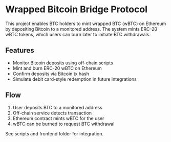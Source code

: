 # Wrapped Bitcoin Bridge Protocol

This project enables BTC holders to mint wrapped BTC (wBTC) on Ethereum by depositing Bitcoin to a monitored address. The system mints ERC-20 wBTC tokens, which users can burn later to initiate BTC withdrawals.

## Features

- Monitor Bitcoin deposits using off-chain scripts
- Mint and burn ERC-20 wBTC on Ethereum
- Confirm deposits via Bitcoin tx hash
- Simulate debit card-style redemption in future integrations

## Flow

1. User deposits BTC to a monitored address
2. Off-chain service detects transaction
3. Ethereum contract mints wBTC for the user
4. wBTC can be burned to request BTC withdrawal

See scripts and frontend folder for integration.
